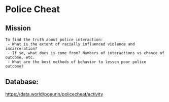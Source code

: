 # Police Cheat

## Mission

    To find the truth about police interaction: 
     - What is the extent of racially influenced violence and incarceration? 
     - If so, what does is come from? Numbers of interactions vs chance of outcome, etc. 
     - What are the best methods of behavior to lessen poor police outcome?


## Database:

https://data.world/pgeurin/policecheat/activity
